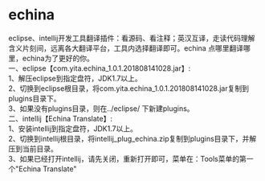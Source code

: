 # echina
eclipse、intellij开发工具翻译插件：看源码、看注释；英汉互译，走读代码理解含义片刻间，远离各大翻译平台，工具内选择翻译即可。echina 点哪里翻译哪里，echina为了更好的你。<br>
一、eclipse【com.yita.echina_1.0.1.201808141028.jar】:<br>
1、解压eclipse到指定盘符，JDK1.7以上。<br>
2、切换到eclipse根目录，将com.yita.echina_1.0.1.201808141028.jar复制到plugins目录下。<br>
3、如果没有plugins目录，则在../eclipse/ 下新建plugins。<br>
二、intellij【Echina Translate】:<br>
1、安装intellij到指定盘符，JDK1.7以上。<br>
2、切换到intellij根目录，将intellij_plug_echina.zip复制到plugins目录下，并解压到当前目录。<br>
3、如果已经打开intellij，请先关闭，重新打开即可，菜单在：Tools菜单的第一个"Echina Translate"<br><br>
